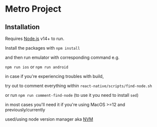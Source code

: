 # Metro Project

## Installation

Requires [Node.js](https://nodejs.org/) v14+ to run.

Install the packages with
``npm install``

and then run emulator with corresponding command e.g.

``npm run ios`` or ``npm run android``

in case if you're experiencing troubles with build,

try out to comment everything within ``react-native/scripts/find-node.sh``

or run ``npm run comment-find-node`` (to use it you need to install ``sed``)

in most cases you'll need it if you're using MacOS >=12 and previously/currently 

used/using node version manager aka [NVM](https://github.com/nvm-sh/nvm)


